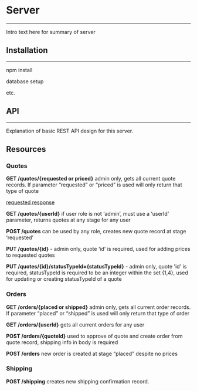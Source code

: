 # Server
---
Intro text here for summary of server

## Installation
---
npm install

database setup

etc.

## API <a name="api"></a>
---
Explanation of basic REST API design for this server.

## Resources

### Quotes
**GET /quotes/{requested or priced}**
admin only, gets all current quote records. If parameter “requested” or “priced” is used will only return that type of quote

[requested response](./getQuotesRequested.json)

**GET /quotes/{userId}**
if user role is not ‘admin’, must use a ‘userId’ parameter, returns quotes at any stage for any user

**POST /quotes**
can be used by any role, creates new quote record at stage ‘requested’

**PUT /quotes/{id}** - admin only, quote ‘id' is required, used for adding prices to requested quotes

**PUT /quotes/{id}/statusTypeId={statusTypeId}** - admin only, quote 'id' is
required, statusTypeId is required to be an integer within the set {1,4}, used
for updating or creating statusTypeId of a quote

### Orders
**GET /orders/{placed or shipped}**
admin only, gets all current order records. If parameter “placed” or “shipped” is used will only return that type of order

**GET /orders/{userId}**
gets all current orders for any user

**POST /orders/{quoteId}**
used to approve of quote and create order from quote record, shipping info in body is required

**POST /orders**
new order is created at stage “placed” despite no prices

### Shipping
**POST /shipping**
creates new shipping confirmation record.
